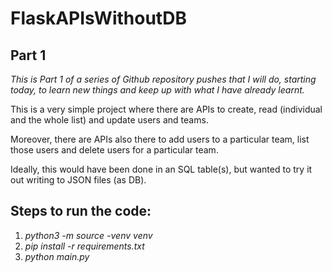 # FlaskAPIsWithoutDB

## Part 1

*This is Part 1 of a series of Github repository pushes that I will do, starting today, to learn new things and keep up with what I have already learnt.*

This is a very simple project where there are APIs to create, read (individual and the whole list) and update users and teams.

Moreover, there are APIs also there to add users to a particular team, list those users and delete users for a particular team.

Ideally, this would have been done in an SQL table(s), but wanted to try it out writing to JSON files (as DB).


## Steps to run the code:

1. *python3 -m source -venv venv*
2. *pip install -r requirements.txt*
3. *python main.py*
